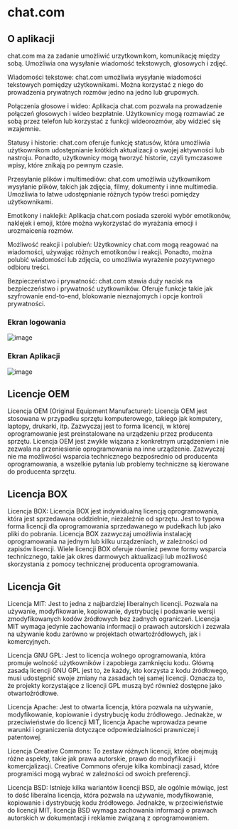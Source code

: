 # chat.com

## O aplikacji
chat.com ma za zadanie umożliwić urzytkownikom, komunikację między sobą. Umożliwia ona wysyłanie wiadomość tekstowych, głosowych i zdjęć.

Wiadomości tekstowe: chat.com umożliwia wysyłanie wiadomości tekstowych pomiędzy użytkownikami. Można korzystać z niego do prowadzenia prywatnych rozmów jedno na jedno lub grupowych.

Połączenia głosowe i wideo: Aplikacja chat.com pozwala na prowadzenie połączeń głosowych i wideo bezpłatnie. Użytkownicy mogą rozmawiać ze sobą przez telefon lub korzystać z funkcji wideorozmów, aby widzieć się wzajemnie.

Statusy i historie: chat.com oferuje funkcję statusów, która umożliwia użytkownikom udostępnianie krótkich aktualizacji o swojej aktywności lub nastroju. Ponadto, użytkownicy mogą tworzyć historie, czyli tymczasowe wpisy, które znikają po pewnym czasie.

Przesyłanie plików i multimediów: chat.com umożliwia użytkownikom wysyłanie plików, takich jak zdjęcia, filmy, dokumenty i inne multimedia. Umożliwia to łatwe udostępnianie różnych typów treści pomiędzy użytkownikami.

Emotikony i naklejki: Aplikacja chat.com posiada szeroki wybór emotikonów, naklejek i emoji, które można wykorzystać do wyrażania emocji i urozmaicenia rozmów.

Możliwość reakcji i polubień: Użytkownicy chat.com mogą reagować na wiadomości, używając różnych emotikonów i reakcji. Ponadto, można polubić wiadomości lub zdjęcia, co umożliwia wyrażenie pozytywnego odbioru treści.

Bezpieczeństwo i prywatność: chat.com stawia duży nacisk na bezpieczeństwo i prywatność użytkowników. Oferuje funkcje takie jak szyfrowanie end-to-end, blokowanie nieznajomych i opcje kontroli prywatności.


### Ekran logowania

![image](https://github.com/HIZILL/FakeMessanger/assets/90003305/1e29d0eb-40e8-475d-a4ba-3bbb860ebdc5)



### Ekran Aplikacji
                    
![image](https://github.com/HIZILL/FakeMessanger/assets/90003305/50e32f36-1978-4339-a90c-6ce6f56bad98)


## Licencje OEM
Licencja OEM (Original Equipment Manufacturer): Licencja OEM jest stosowana w przypadku sprzętu komputerowego, takiego jak komputery, laptopy, drukarki, itp. Zazwyczaj jest to forma licencji, w której oprogramowanie jest preinstalowane na urządzeniu przez producenta sprzętu. Licencja OEM jest zwykle wiązana z konkretnym urządzeniem i nie zezwala na przeniesienie oprogramowania na inne urządzenie. Zazwyczaj nie ma możliwości wsparcia technicznego bezpośrednio od producenta oprogramowania, a wszelkie pytania lub problemy techniczne są kierowane do producenta sprzętu.

## Licencja BOX
Licencja BOX: Licencja BOX jest indywidualną licencją oprogramowania, która jest sprzedawana oddzielnie, niezależnie od sprzętu. Jest to typowa forma licencji dla oprogramowania sprzedawanego w pudełkach lub jako pliki do pobrania. Licencja BOX zazwyczaj umożliwia instalację oprogramowania na jednym lub kilku urządzeniach, w zależności od zapisów licencji. Wiele licencji BOX oferuje również pewne formy wsparcia technicznego, takie jak okres darmowych aktualizacji lub możliwość skorzystania z pomocy technicznej producenta oprogramowania.

## Licencja Git
Licencja MIT: Jest to jedna z najbardziej liberalnych licencji. Pozwala na używanie, modyfikowanie, kopiowanie, dystrybucję i podawanie wersji zmodyfikowanych kodów źródłowych bez żadnych ograniczeń. Licencja MIT wymaga jedynie zachowania informacji o prawach autorskich i zezwala na używanie kodu zarówno w projektach otwartoźródłowych, jak i komercyjnych.

Licencja GNU GPL: Jest to licencja wolnego oprogramowania, która promuje wolność użytkowników i zapobiega zamknięciu kodu. Główną zasadą licencji GNU GPL jest to, że każdy, kto korzysta z kodu źródłowego, musi udostępnić swoje zmiany na zasadach tej samej licencji. Oznacza to, że projekty korzystające z licencji GPL muszą być również dostępne jako otwartoźródłowe.

Licencja Apache: Jest to otwarta licencja, która pozwala na używanie, modyfikowanie, kopiowanie i dystrybucję kodu źródłowego. Jednakże, w przeciwieństwie do licencji MIT, licencja Apache wprowadza pewne warunki i ograniczenia dotyczące odpowiedzialności prawniczej i patentowej.

Licencja Creative Commons: To zestaw różnych licencji, które obejmują różne aspekty, takie jak prawa autorskie, prawo do modyfikacji i komercjalizacji. Creative Commons oferuje kilka kombinacji zasad, które programiści mogą wybrać w zależności od swoich preferencji.

Licencja BSD: Istnieje kilka wariantów licencji BSD, ale ogólnie mówiąc, jest to dość liberalna licencja, która pozwala na używanie, modyfikowanie, kopiowanie i dystrybucję kodu źródłowego. Jednakże, w przeciwieństwie do licencji MIT, licencja BSD wymaga zachowania informacji o prawach autorskich w dokumentacji i reklamie związaną z oprogramowaniem.

